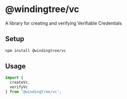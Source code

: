 # @windingtree/vc
A library for creating and verifying Verifiable Credentials

## Setup

```bash
npm install @windingtree/vc
```

## Usage

```javascript
import {
  createVc,
  verifyVc
} from '@windingtree/vc';


```
